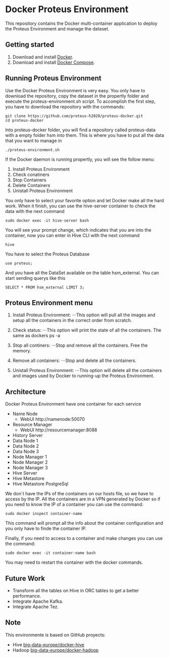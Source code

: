 Docker Proteus Environment
=========
This repository contains the Docker multi-container application to deploy the Proteus Environment and manage the dataset.

Getting started
---------------

1. Download and install [Docker](https://www.docker.com).
2. Download and install [Docker Compose](https://docs.docker.com/compose/install/).

Running Proteus Environment
---------------

Use the Docker Proteus Environment is very easy. You only have to download the repository, copy the dataset in the propertly folder and execute the proteus-environment.sh script. To accomplish the first step, you have to download the repository with the commands:
```{r, engine='bash', count_lines}
git clone https://github.com/proteus-h2020/proteus-docker.git
cd proteus-docker
```

Into proteus-docker folder, you will find a repository called proteus-data with a empty folder hsm into them. This is where you have to put all the data that you want to manage in

```{r, engine='bash', count_lines}
./proteus-environment.sh
```

If the Docker daemon is running propertly, you will see the follow menu:

1. Install Proteus Environment
2. Check conatiners
3. Stop Containers
4. Delete Containers
5. Unistall Proteus Environment


You only have to select your favorite option and let Docker make all the hard work. When it finish, you can use the hive-server container to check the data with the next command
```{r, engine='bash', count_lines}
sudo docker exec -it hive-server bash
```
You will see your prompt change, which indicates that you are into the container, now you can enter in Hive CLI with the next command
```{r, engine='bash', count_lines}
hive
```

You have to select the Proteus Database
```{r, engine='sql', count_lines}
use proteus;
```
And you have all the DataSet available on the table hsm_external. You can start sending querys like this
```{r, engine='sql', count_lines}
SELECT * FROM hsm_external LIMIT 3;
```
Proteus Environment menu
---------

1. Install Proteus Environment:
⋅⋅⋅This option will pull all the images and setup all the containers in the correct order from scratch.

2. Check status:
⋅⋅⋅This option will print the state of all the containers. The same as dockers ps -a

3. Stop all continers:
⋅⋅⋅Stop and remove all the containers. Free the memory.

4. Remove all containers:
⋅⋅⋅Stop and delete all the containers.

5. Unistall Proteus Environment:
⋅⋅⋅This option will delete all the containers and images used by Docker to running-up the Proteus Environment.

Architecture
-----
Docker Proteus Environment have one container for each service

* Name Node
  * WebUI http://namenode:50070
* Resource Manager
  * WebUI http://resourcemanager:8088
* History Server
* Data Node 1
* Data Node 2
* Data Node 3
* Node Manager 1
* Node Manager 2
* Node Manager 3
* Hive Server
* Hive Metastore
* Hive Metastore PostgreSql

We don´t have the IPs of the containers on our hosts file, so we have to access by the IP. All the containers are in a VPN generated by Docker so if you need to know the IP of a container you can use the command:
```{r, engine='bash', count_lines}
sudo docker inspect container-name
```
This command will prompt all the info about the container configuration and you only have to finde the container IP.

Finally, if you need to access to a container and make changes you can use the command:
```{r, engine='bash', count_lines}
sudo docker exec -it container-name bash
```
You may need to restart the container with the docker commands.


Future Work
-----------

* Transform all the tables on Hive in ORC tables to get a better performance.
* Integrate Apache Kafka.
* Integrate Apache Tez.

Note
---------------
This environmente is based on GitHub proyects:
 
* Hive [big-data-europe/docker-hive](https://github.com/big-data-europe/docker-hive)
* Hadoop [big-data-europe/docker-hadoop](https://github.com/big-data-europe/docker-hadoop)
